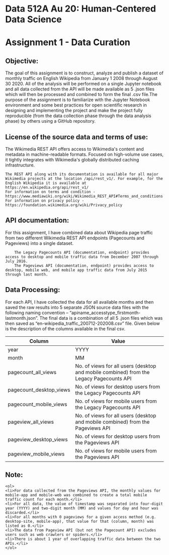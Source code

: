 # Data 512A Au 20: Human-Centered Data Science 
# Assignment 1 - Data Curation

## Objective:

The goal of this assignment is to construct, analyze and publish a dataset of monthly traffic on English Wikipedia from January 1 2008 through August 30 2020. All of the analysis will be performed on a single Jupyter notebook and all data collected from the API will be made available as 5 .json files which will then be processed and combined to form the final .csv file.The purpose of the assignment is to familiarize with the Jupyter Notebook environment and some best practices for open scientific research in designing and implementing the project and make the project fully reproducible (from the data collection phase through the data analysis phase) by others using a GitHub repository.

## License of the source data and terms of use:

The Wikimedia REST API offers access to Wikimedia's content and metadata in machine-readable formats. Focused on high-volume use cases, it tightly integrates with Wikimedia's globally distributed caching infrastructure.

    The REST API along with its documentation is available for all major Wikimedia projects at the location /api/rest_v1/. For example, for the English Wikipedia it is available at https://en.wikipedia.org/api/rest_v1/
    For information on terms and condition - https://www.mediawiki.org/wiki/Wikimedia_REST_API#Terms_and_conditions
    For information on privacy policy - https://foundation.wikimedia.org/wiki/Privacy_policy

## API documentation:

For this assignment, I have combined data about Wikipedia page traffic from two different Wikimedia REST API endpoints (Pagecounts and Pageviews) into a single dataset.

        The Legacy Pagecounts API (documentation, endpoint) provides access to desktop and mobile traffic data from December 2007 through July 2016.
        The Pageviews API (documentation, endpoint) provides access to desktop, mobile web, and mobile app traffic data from July 2015 through last month.

## Data Processing:

For each API, I have collected the data for all available months and then saved the raw results into 5 separate JSON source data files with the following naming convention – “apiname_accesstype_firstmonth-lastmonth.json”. The final data is a combination of all 5 .json files which was then saved as “en-wikipedia_traffic_200712-202008.csv” file. Given below is the description of the columns available in the final csv.

| Column | Value |
| ------ | ----- |
| year | YYYY |
| month |	MM |
| pagecount_all_views |	No. of views for all users (desktop and mobile combined) from the Legacy Pagecounts API |
| pagecount_desktop_views | No. of views for desktop users from the Legacy Pagecounts API |	
| pagecount_mobile_views | No. of views for mobile users from the Legacy Pagecounts API |
| pageview_all_views | No. of views for all users (desktop and mobile combined) from the Pageviews API |
| pageview_desktop_views | No. of views for desktop users from the Pageviews API |
| pageview_mobile_views | No. of views for mobile users from the Pageviews API |

## Note:
    <ol>
    <li>For data collected from the Pageviews API, the monthly values for mobile-app and mobile-web was combined to create a total mobile traffic count for each month.</li>
    <li>For all data, the value of timestamp was separated into four-digit year (YYYY) and two-digit month (MM) and values for day and hour was discarded.</li>
    <li>For all months with 0 pageviews for a given access method (e.g. desktop-site, mobile-app), that value for that (column, month) was listed as 0.</li>
    <li>The data from Pageview API (but not the Pagecount API) excludes users such as web crawlers or spiders.</li>
    <li>There is about 1 year of overlapping traffic data between the two APIs.</li>
    </ol>
